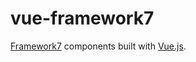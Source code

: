 # vue-framework7

[Framework7](http://framework7.io/) components built with [Vue.js](http://vuejs.org/).
